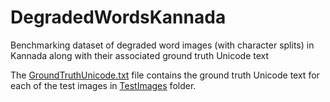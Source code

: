# DegradedWordsKannada
Benchmarking dataset of degraded word images (with character splits) in Kannada along with their associated ground truth Unicode text 

The [GroundTruthUnicode.txt](GroundTruthUnicode.txt) file contains the ground truth Unicode text for each of the test images in [TestImages](TestImages) folder.
